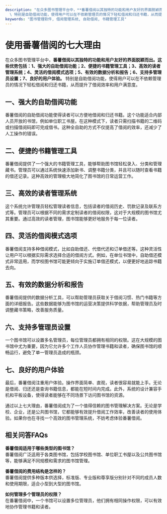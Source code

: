 ```yaml
---
description: "在众多图书管理平台中，**番薯借阅以其独特的功能和用户友好的界面脱颖而出。这些优势包括：1、强大的自助借阅功能；2、便捷的书籍管理工具；3、高效的读者管理系统；4、灵活的借阅模式选项；5、有效的数据分析和报告；6、支持多管理员设置；7、良好的用户体验。**\
  \ 特别是自助借阅功能，使得用户可以在不依赖管理员的情况下轻松借阅和归还书籍，从而提升了借阅效率和用户满意度。"
keywords: "图书管理软件, 借阅管理系统, 自助借阅, 书籍管理工具"
---
```

# 使用番薯借阅的七大理由

在众多图书管理平台中，**番薯借阅以其独特的功能和用户友好的界面脱颖而出。这些优势包括：1、强大的自助借阅功能；2、便捷的书籍管理工具；3、高效的读者管理系统；4、灵活的借阅模式选项；5、有效的数据分析和报告；6、支持多管理员设置；7、良好的用户体验。** 特别是自助借阅功能，使得用户可以在不依赖管理员的情况下轻松借阅和归还书籍，从而提升了借阅效率和用户满意度。

## 一、强大的自助借阅功能

番薯借阅的自助借阅功能使得读者可以方便地借阅和归还书籍。这个功能适合内部人员开放的书馆，例如单位职工书屋。在这种模式下，读者只需扫描书籍的二维码或扫描借阅码即可完成借书。这种全自助的方式不仅提高了借阅的效率，还减少了人工操作的错误。

## 二、便捷的书籍管理工具

番薯借阅提供了一个强大的书籍管理工具，能够帮助图书馆轻松录入、分类和管理藏书。管理员可以通过系统快速添加新书、调整书籍分类，并且可以随时查看书籍的借还记录。这种高效的管理极大地简化了图书馆的日常运营工作。

## 三、高效的读者管理系统

这个系统允许管理员轻松管理读者信息，包括读者的借阅历史、罚款记录及联系方式等。管理员可以根据不同的需求定制读者的借阅权限，这对于大规模的图书馆尤其重要。通过高效的读者管理，图书馆能够更好地服务于每一位读者。

## 四、灵活的借阅模式选项

番薯借阅支持多种借阅模式，比如自助借还、代借代还和订单借还等。这种灵活性让用户可以根据实际需求选择合适的借阅方式。例如，在单位书馆中，自助借还模式非常适用，而学校图书馆可能更倾向于实施订单借还模式，以便更好地追踪书籍去向。

## 五、有效的数据分析和报告

番薯借阅提供的数据分析工具，可以帮助管理员获取关于借阅习惯、热门书籍等方面的详细报告。这些数据能够为图书馆的运营决策提供科学依据，帮助管理员及时调整藏书策略，改善服务质量。

## 六、支持多管理员设置

一个图书馆可以设置多名管理员，每位管理员都拥有相同的权限。这在大规模的图书馆中尤为重要，因为它允许多个工作人员协作管理书籍和读者，确保图书馆的顺畅运行，避免了单一管理员造成的瓶颈。

## 七、良好的用户体验

最后，番薯借阅注重用户体验。操作界面简单、直观，读者很容易就能上手。无论是借阅、归还还是查询书籍信息，都能在短时间内完成。此外，系统的设计兼容手机和平板设备，使得读者能够在不同场景下访问图书馆的资源。

通过以上七大理由，番薯借阅成为了一个值得信赖的图书管理解决方案。无论是学校、企业，还是公共图书馆，它都能够有效提升借阅工作效率，改善读者的使用体验。如果你也在寻找一个高效的图书管理系统，不妨考虑体验番薯借阅。

## 相关问答FAQs

**番薯借阅适用于哪些类型的图书馆？**  
番薯借阅广泛适用于各类图书馆，包括学校图书馆、单位职工书屋以及公共图书馆等，能够满足不同规模和需求的图书馆管理。

**番薯借阅的费用结构是怎样的？**  
番薯借阅提供多种版本供选择，标准版、专业版和尊享版分别针对不同的成员人数和使用期限，适合小型到大型的图书馆。

**如何管理多个管理员的权限？**  
在番薯借阅中，一个书馆可以设置多位管理员，他们拥有相同操作权限，可以有效地协作管理书籍和读者。
